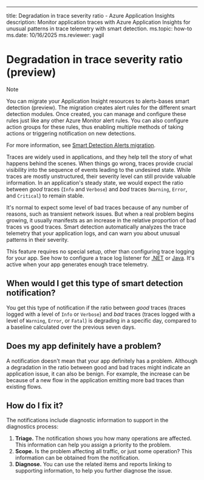 ---
title: Degradation in trace severity ratio - Azure Application Insights
description: Monitor application traces with Azure Application Insights for unusual patterns in trace telemetry with smart detection.
ms.topic: how-to
ms.date: 10/16/2025
ms.reviewer: yagil

# Degradation in trace severity ratio (preview)

>[!NOTE]
>You can migrate your Application Insight resources to alerts-bases smart detection (preview). The migration creates alert rules for the different smart detection modules. Once created, you can manage and configure these rules just like any other Azure Monitor alert rules. You can also configure action groups for these rules, thus enabling multiple methods of taking actions or triggering notification on new detections.
>
> For more information, see [Smart Detection Alerts migration](./alerts-smart-detections-migration.md).
> 

Traces are widely used in applications, and they help tell the story of what happens behind the scenes. When things go wrong, traces provide crucial visibility into the sequence of events leading to the undesired state. While traces are mostly unstructured, their severity level can still provide valuable information. In an application's steady state, we would expect the ratio between *good* traces (`Info` and `Verbose`) and *bad* traces (`Warning`, `Error`, and `Critical`) to remain stable.  

It's normal to expect some level of bad traces because of any number of reasons, such as transient network issues. But when a real problem begins growing, it usually manifests as an increase in the relative proportion of bad traces vs good traces. Smart detection automatically analyzes the trace telemetry that your application logs, and can warn you about unusual patterns in their severity.

This feature requires no special setup, other than configuring trace logging for your app. See how to configure a trace log listener for [.NET](../app/asp-net-trace-logs.md) or [Java](../app/opentelemetry-enable.md?tabs=java). It's active when your app generates enough trace telemetry.

## When would I get this type of smart detection notification?
You get this type of notification if the ratio between *good* traces (traces logged with a level of `Info` or `Verbose`) and *bad* traces (traces logged with a level of `Warning`, `Error`, or `Fatal`) is degrading in a specific day, compared to a baseline calculated over the previous seven days.

## Does my app definitely have a problem?
A notification doesn't mean that your app definitely has a problem. Although a degradation in the ratio between good and bad traces might indicate an application issue, it can also be benign. For example, the increase can be because of a new flow in the application emitting more bad traces than existing flows.


## How do I fix it?
The notifications include diagnostic information to support in the diagnostics process:
1. **Triage.** The notification shows you how many operations are affected. This information can help you assign a priority to the problem.
2. **Scope.** Is the problem affecting all traffic, or just some operation? This information can be obtained from the notification.
3. **Diagnose.** You can use the related items and reports linking to supporting information, to help you further diagnose the issue.
